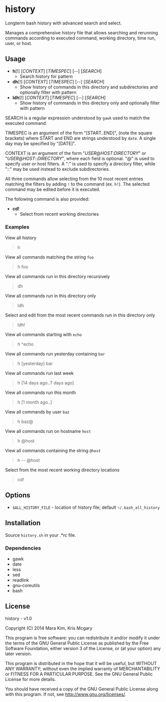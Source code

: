 # history

Longterm bash history with advanced search and select.

Manages a comprehensive history file that
allows searching and rerunning commands according to
executed command, working directory, time run, user, or host.


## Usage

* **h**[!] [*CONTEXT*] [*TIMESPEC*] [--] [*SEARCH*]
  * Search history for pattern
* **dh**[!] [*CONTEXT*] [*TIMESPEC*] [--] [*SEARCH*]
  * Show history of commands in this directory and subdirectories and optionally filter with pattern
* **ldh**[!] [*CONTEXT*] [*TIMESPEC*] [--] [*SEARCH*]
  * Show history of commands in this directory only and optionally filter with pattern

SEARCH is a regular expression understood by `gawk` used to match the executed command.

TIMESPEC is an argument of the form "[START..END]", (note the square brackets)
where START and END are strings understood by `date`.
A single day may be specified by "[DATE]".

CONTEXT is an argument of the form "*USER*@*HOST*:*DIRECTORY*"
or "*USER*@*HOST*::*DIRECTORY*", where each field is optional.
"@" is used to specify user or host filters.
A ":" is used to specify a directory filter,
while "::" may be used instead to exclude subdirectories.

All three commands allow selecting from the 10 most recent entries
matching the filters by adding `!` to the command (ex. `h!`).
The selected command may be edited before it is executed.

The following command is also provided:

* **cd!**
  * Select from recent working directories

### Examples

View all history
> h

View all commands matching the string `foo`
> h foo

View all commands run in this directory recursively
> dh

View all commands run in this directory only
> ldh

Select and edit from the most recent commands run in this directory only
> ldh!

View all commands starting with `echo`
> h ^echo

View all commands run yesterday containing `bar`
> h [yesterday] bar

View all commands run last week
> h [14 days ago..7 days ago]

View all commands run this month
> h [1 month ago..]

View all commands by user `baz`
> h baz@

View all commands run on hostname `host`
> h @host

View all commands containing the string `@host`
> h -- @host

Select from the most recent working directory locations
> cd!


## Options

* `$ALL_HISTORY_FILE` - location of history file; default `~/.bash_all_history`


## Installation

Source `history.sh` in your .\*rc file.

### Dependencies

* gawk
* date
* less
* sed
* readlink
* gnu-coreutils
* bash


## License

history - v1.0

Copyright (C) 2014  Mara Kim, Kris Mcgary

This program is free software: you can redistribute it and/or modify
it under the terms of the GNU General Public License as published by
the Free Software Foundation, either version 3 of the License, or
(at your option) any later version.

This program is distributed in the hope that it will be useful,
but WITHOUT ANY WARRANTY; without even the implied warranty of
MERCHANTABILITY or FITNESS FOR A PARTICULAR PURPOSE.  See the
GNU General Public License for more details.

You should have received a copy of the GNU General Public License
along with this program.  If not, see <http://www.gnu.org/licenses/>.
